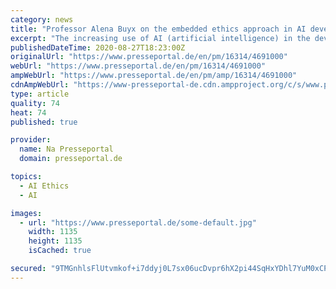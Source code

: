 ```yaml
---
category: news
title: "Professor Alena Buyx on the embedded ethics approach in AI development"
excerpt: "The increasing use of AI (artificial intelligence) in the development of new medical technologies demands greater attention to ethical aspects. An interdisciplinary team at the Technical University of Munich (TUM) advocates the integration of ethics from the very beginning of the development process of new technologies."
publishedDateTime: 2020-08-27T18:23:00Z
originalUrl: "https://www.presseportal.de/en/pm/16314/4691000"
webUrl: "https://www.presseportal.de/en/pm/16314/4691000"
ampWebUrl: "https://www.presseportal.de/en/pm/amp/16314/4691000"
cdnAmpWebUrl: "https://www-presseportal-de.cdn.ampproject.org/c/s/www.presseportal.de/en/pm/amp/16314/4691000"
type: article
quality: 74
heat: 74
published: true

provider:
  name: Na Presseportal
  domain: presseportal.de

topics:
  - AI Ethics
  - AI

images:
  - url: "https://www.presseportal.de/some-default.jpg"
    width: 1135
    height: 1135
    isCached: true

secured: "9TMGnhlsFlUtvmkof+i7ddyj0L7sx06ucDvpr6hX2pi44SqHxYDhl7YuM0xCPT43YtCGiLK74Ey5NZs8lpeXQFBMYDc/t1DtDP8NAK8TyLfeRgGOQMlMeHtQmeLJkwocBjR9aCO9ZmpCviynrFS5roxDLJsNt7olXwx/LCX1eZ9y3GHtCqLhUxi2kgB6VXd6EO54/9Y2wxcWPH/Bp1cphLrNP2137mxmP0HgihmEJv9BY4wyrwYSLLPQlRsInzkCZTHOH4oxdTAMSe62V33PbPIs3vkM1sH4xHYCIbNAUYQdLpAXKiVUi2s4XgVHAsqeP9APBTGh5IiEF9eTZBG4rjBKfXr5IdFVc5oR5490ka0=;wL2Q/goJaD45Uea1Nj9UQg=="
---
```


